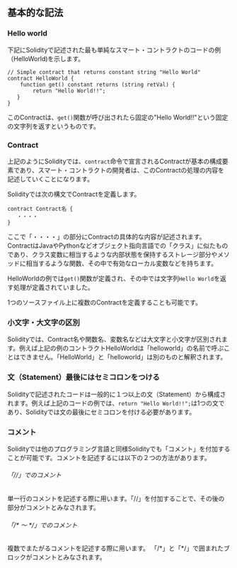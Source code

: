 ## 基本的な記法

### Hello world
下記にSolidityで記述された最も単純なスマート・コントラクトのコードの例（HelloWorld)を示します。

``` plain
// Simple contract that returns constant string "Hello World"
contract HelloWorld {
    function get() constant returns (string retVal) {
        return "Hello World!!";
   }
}
```
このContractは、`get()`関数が呼び出されたら固定の"Hello World!!"という固定の文字列を返すというものです。

### Contract

上記のようにSolidityでは、`contract`命令で宣言されるContractが基本の構成要素であり、スマート・コントラクトの開発者は、このContractの処理の内容を記述していくことになります。

Solidityでは次の構文でContractを定義します。
```plain
contract Contract名 {
   ・・・・
}
```
ここで「・・・・」の部分にContractの具体的な内容が記述されます。ContractはJavaやPythonなどオブジェクト指向言語での「クラス」に似たものであり、クラス変数に相当するような内部状態を保持するストレージ部分やメソッドに相当するような関数、その中で有効なローカル変数などを持ちます。

HelloWorldの例では`get()`関数が定義され、その中では文字列`Hello World`を返す処理が定義されていました。

1つのソースファイル上に複数のContractを定義することも可能です。

### 小文字・大文字の区別
Solidityでは、Contract名や関数名、変数名などは大文字と小文字が区別されます。例えば上記の例のコントラクトHelloWorldは「helloworld」の名前で呼ぶことはできません。「HelloWorld」と「helloworld」は別のものと解釈されます。

### 文（Statement）最後にはセミコロンをつける
Solidityで記述されたコードは一般的に１つ以上の文（Statement）から構成されます。例えば上記のコードの例では、`return "Hello World!!";`は1つの文であり、Solidityでは文の最後にセミコロンを付ける必要があります。

### コメント
Solidityでは他のプログラミング言語と同様Solidityでも「コメント」を付加することが可能です。コメントを記述するには以下の２つの方法があります。

###### 「//」でのコメント
単一行のコメントを記述する際に用います。「//」を付加することで、その後の部分がコメントとみなされます。

###### 「/\* ～ */」でのコメント
複数でまたがるコメントを記述する際に用います。 「/\*」と「*/」で囲まれたブロックがコメントとみなされます。

<!-- [TODO] ///のNATSPECについて記述 -->

<!-- [TODO] 他のソースファイルからソースを呼びだすことができること -->